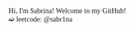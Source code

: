 <p style="font-family: monaco">Hi, I'm Sabrina! Welcome to my GitHub! <br>
➫ leetcode: @sabr1na </p>
